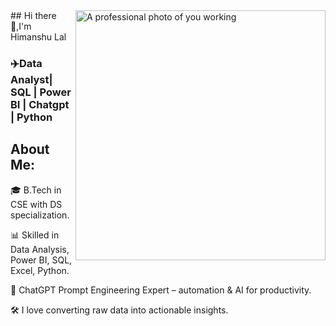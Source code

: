 <img align="right" alt="A professional photo of you working" width="400px" src="https://share.google/images/963NQ1f5bukE7z1nq" />
## Hi there 👋,I'm Himanshu Lal

### ✈️Data Analyst| SQL | Power BI | Chatgpt | Python

## About Me:
🎓 B.Tech in CSE with DS specialization.

📊 Skilled in Data Analysis, Power BI, SQL, Excel, Python.

🧠 ChatGPT Prompt Engineering Expert – automation & AI for productivity.

🛠️ I love converting raw data into actionable insights.


